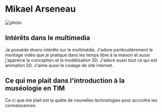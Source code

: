  # Mikael Arseneau
![photo](IMG_1301[1].JPG)

## **Intérêts dans le multimedia**
Je possède divers intérêts sur le multimédia. J'adore partéculièrement le montage vidéo que je pratique dans les temps libre à la maison et aussi j'apprécie la conception et la modélisation 3D. J'adore aussi tout ce qui est animation 2D. J'aime aussi le codage de site internet. 

## **Ce qui me plait dans l'introduction à la muséologie en TIM** 
Ce ci que me plait est la quête de nouvelles technologies pour accroitre les connaissances.
